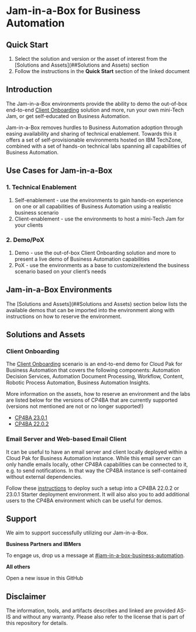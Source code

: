# Jam-in-a-Box for Business Automation

## Quick Start

1. Select the solution and version or the asset of interest from the [Solutions and Assets](##Solutions and Assets) section
2. Follow the instructions in the **Quick Start** section of the linked document

## Introduction

The Jam-in-a-Box environments provide the ability to demo the out-of-box end-to-end [Client Onboarding](https://github.com/IBM/cp4ba-client-onboarding-scenario) solution and more, run your own mini-Tech Jam, or get self-educated on Business Automation.

Jam-in-a-Box removes hurdles to Business Automation adoption through easing availability and sharing of technical enablement. Towards this it offers a set of self-provisionable environments hosted on IBM TechZone, combined with a set of hands-on technical labs spanning all capabilities of Business Automation.

## Use Cases for Jam-in-a-Box

### 1. Technical Enablement

1. Self-enablement - use the environments to gain hands-on experience on one or all capabilities of Business Automation using a realistic business scenario
2. Client-enablement - use the environments to host a mini-Tech Jam for your clients

### 2. Demo/PoX

1. Demo - use the out-of-box Client Onboarding solution and more to present a live demo of Business Automation capabilities
2. PoX - use the environments as a base to customize/extend the business scenario based on your client’s needs

## Jam-in-a-Box Environments

The [Solutions and Assets](##Solutions and Assets) section below lists the available demos that can be imported into the environment along with instructions on how to reserve the environment.

## Solutions and Assets

### Client Onboarding

The [Client Onboarding](https://github.com/IBM/cp4ba-client-onboarding-scenario) scenario is an end-to-end demo for Cloud Pak for Business Automation that covers the following components: Automation Decision Services, Automation Document Processing, Workflow, Content, Robotic Process Automation, Business Automation Insights.

More information on the assets, how to reserve an environment and the labs are listed below for the versions of CP4BA that are currently supported (versions not mentioned are not or no longer supported!)

- [CP4BA 23.0.1](https://github.com/IBM/cp4ba-jam-in-a-box/tree/main/Solutions/Client%20Onboarding/README.md)
- [CP4BA 22.0.2](https://github.com/IBM/cp4ba-jam-in-a-box/tree/main/Solutions/Client%20Onboarding/README_2202.md)

### Email Server and Web-based Email Client

It can be useful to have an email server and client locally deployed within a Cloud Pak for Business Automation instance. While this email server can only handle emails locally, other CP4BA capabilities can be connected to it, e.g. to send notifications. In that way the CP4BA instance is self-contained without external dependencies.

Follow these [instructions](https://github.com/IBM/cp4ba-client-onboarding-scenario/blob/main/DeployingEmailServerClient.md) to deploy such a setup into a CP4BA 22.0.2 or 23.0.1 Starter deployment environment. It will also also you to add additional users to the CP4BA environment which can be useful for demos.


## Support

We aim to support successfully utilizing our Jam-in-a-Box.

**Business Partners and IBMers**

To engage us, drop us a message at [#jam-in-a-box-business-automation](https://ibm-cloudpak-partners.slack.com/archives/C04SMFNLA3T).

**All others**

Open a new issue in this GitHub

## Disclaimer

The information, tools, and artifacts describes and linked are provided AS-IS and without any warranty. Please also refer to the license that is part of this repository for details.
